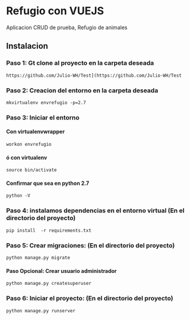 # Refugio con VUEJS
Aplicacion CRUD de prueba, Refugio de animales

## Instalacion

### Paso 1: Gt clone al proyecto en la carpeta deseada
    https://github.com/Julio-WH/Test](https://github.com/Julio-WH/Test
### Paso 2: Creacion del entorno en la carpeta deseada
    mkvirtualenv envrefugio -p=2.7
### Paso 3: Iniciar el entorno
#### Con virtualenvwrapper
    workon envrefugio
#### ó con virtualenv
    source bin/activate
#### Confirmar que sea en python 2.7
    python -V
### Paso 4: instalamos dependencias en el entorno virtual (En el directorio del proyecto)
    pip install  -r requirements.txt
### Paso 5: Crear migraciones: (En el directorio del proyecto)
    python manage.py migrate
#### Paso Opcional: Crear usuario administrador
    python manage.py createsuperuser
### Paso 6: Iniciar el proyecto: (En el directorio del proyecto)
    python manage.py runserver
